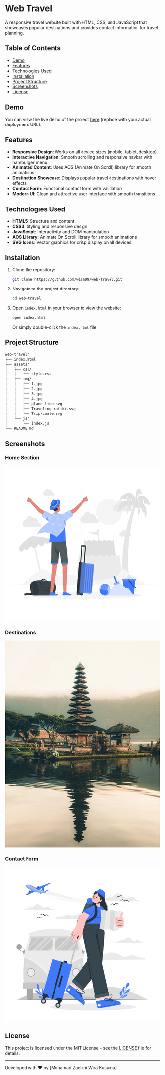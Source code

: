 # Web Travel

A responsive travel website built with HTML, CSS, and JavaScript that showcases popular destinations and provides contact information for travel planning.

## Table of Contents
- [Demo](#demo)
- [Features](#features)
- [Technologies Used](#technologies-used)
- [Installation](#installation)
- [Project Structure](#project-structure)
- [Screenshots](#screenshots)
- [License](#license)

## Demo

You can view the live demo of the project [here](https://wira09.github.io/web-travel/) (replace with your actual deployment URL).

## Features

- **Responsive Design**: Works on all device sizes (mobile, tablet, desktop)
- **Interactive Navigation**: Smooth scrolling and responsive navbar with hamburger menu
- **Animated Content**: Uses AOS (Animate On Scroll) library for smooth animations
- **Destination Showcase**: Displays popular travel destinations with hover effects
- **Contact Form**: Functional contact form with validation
- **Modern UI**: Clean and attractive user interface with smooth transitions

## Technologies Used

- **HTML5**: Structure and content
- **CSS3**: Styling and responsive design
- **JavaScript**: Interactivity and DOM manipulation
- **AOS Library**: Animate On Scroll library for smooth animations
- **SVG Icons**: Vector graphics for crisp display on all devices

## Installation

1. Clone the repository:
   ```bash
   git clone https://github.com/wira09/web-travel.git
   ```

2. Navigate to the project directory:
   ```bash
   cd web-travel
   ```

3. Open `index.html` in your browser to view the website:
   ```bash
   open index.html
   ```
   Or simply double-click the `index.html` file

## Project Structure

```
web-travel/
├── index.html
├── assets/
│   ├── css/
│   │   └── style.css
│   ├── img/
│   │   ├── 1.jpg
│   │   ├── 2.jpg
│   │   ├── 3.jpg
│   │   ├── 4.jpg
│   │   ├── plane-line.svg
│   │   ├── Traveling-rafiki.svg
│   │   └── Trip-cuate.svg
│   └── js/
│       └── index.js
└── README.md
```

## Screenshots

### Home Section
![Home Section](assets/img/Traveling-rafiki.svg)

### Destinations
![Destinations](assets/img/1.jpg)

### Contact Form
![Contact Section](assets/img/Trip-cuate.svg)

## License

This project is licensed under the MIT License - see the [LICENSE](LICENSE) file for details.

---

Developed with ❤️ by [Mohamad Zaelani Wira Kusuma]